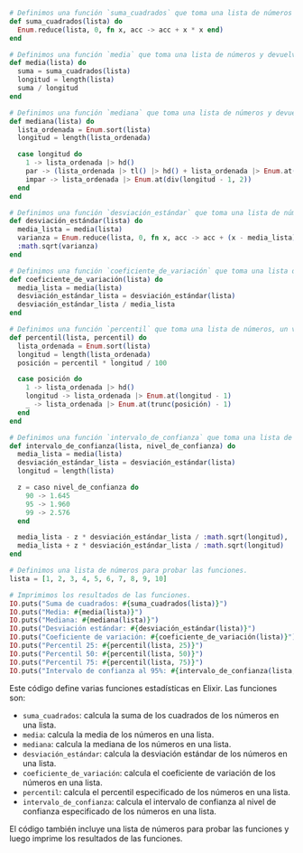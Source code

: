 ```elixir
# Definimos una función `suma_cuadrados` que toma una lista de números y devuelve la suma de sus cuadrados.
def suma_cuadrados(lista) do
  Enum.reduce(lista, 0, fn x, acc -> acc + x * x end)
end

# Definimos una función `media` que toma una lista de números y devuelve su media.
def media(lista) do
  suma = suma_cuadrados(lista)
  longitud = length(lista)
  suma / longitud
end

# Definimos una función `mediana` que toma una lista de números y devuelve su mediana.
def mediana(lista) do
  lista_ordenada = Enum.sort(lista)
  longitud = length(lista_ordenada)

  case longitud do
    1 -> lista_ordenada |> hd()
    par -> (lista_ordenada |> tl() |> hd() + lista_ordenada |> Enum.at(longitud - 1)) / 2
    impar -> lista_ordenada |> Enum.at(div(longitud - 1, 2))
  end
end

# Definimos una función `desviación_estándar` que toma una lista de números y devuelve su desviación estándar.
def desviación_estándar(lista) do
  media_lista = media(lista)
  varianza = Enum.reduce(lista, 0, fn x, acc -> acc + (x - media_lista) * (x - media_lista) end) / (length(lista) - 1)
  :math.sqrt(varianza)
end

# Definimos una función `coeficiente_de_variación` que toma una lista de números y devuelve su coeficiente de variación.
def coeficiente_de_variación(lista) do
  media_lista = media(lista)
  desviación_estándar_lista = desviación_estándar(lista)
  desviación_estándar_lista / media_lista
end

# Definimos una función `percentil` que toma una lista de números, un valor de percentil y devuelve el valor del percentil.
def percentil(lista, percentil) do
  lista_ordenada = Enum.sort(lista)
  longitud = length(lista_ordenada)
  posición = percentil * longitud / 100

  case posición do
    1 -> lista_ordenada |> hd()
    longitud -> lista_ordenada |> Enum.at(longitud - 1)
    _ -> lista_ordenada |> Enum.at(trunc(posición) - 1)
  end
end

# Definimos una función `intervalo_de_confianza` que toma una lista de números, un nivel de confianza y devuelve el intervalo de confianza al nivel de confianza especificado.
def intervalo_de_confianza(lista, nivel_de_confianza) do
  media_lista = media(lista)
  desviación_estándar_lista = desviación_estándar(lista)
  longitud = length(lista)

  z = caso nivel_de_confianza do
    90 -> 1.645
    95 -> 1.960
    99 -> 2.576
  end

  media_lista - z * desviación_estándar_lista / :math.sqrt(longitud),
  media_lista + z * desviación_estándar_lista / :math.sqrt(longitud)
end

# Definimos una lista de números para probar las funciones.
lista = [1, 2, 3, 4, 5, 6, 7, 8, 9, 10]

# Imprimimos los resultados de las funciones.
IO.puts("Suma de cuadrados: #{suma_cuadrados(lista)}")
IO.puts("Media: #{media(lista)}")
IO.puts("Mediana: #{mediana(lista)}")
IO.puts("Desviación estándar: #{desviación_estándar(lista)}")
IO.puts("Coeficiente de variación: #{coeficiente_de_variación(lista)}")
IO.puts("Percentil 25: #{percentil(lista, 25)}")
IO.puts("Percentil 50: #{percentil(lista, 50)}")
IO.puts("Percentil 75: #{percentil(lista, 75)}")
IO.puts("Intervalo de confianza al 95%: #{intervalo_de_confianza(lista, 95)}")
```

Este código define varias funciones estadísticas en Elixir. Las funciones son:

* `suma_cuadrados`: calcula la suma de los cuadrados de los números en una lista.
* `media`: calcula la media de los números en una lista.
* `mediana`: calcula la mediana de los números en una lista.
* `desviación_estándar`: calcula la desviación estándar de los números en una lista.
* `coeficiente_de_variación`: calcula el coeficiente de variación de los números en una lista.
* `percentil`: calcula el percentil especificado de los números en una lista.
* `intervalo_de_confianza`: calcula el intervalo de confianza al nivel de confianza especificado de los números en una lista.

El código también incluye una lista de números para probar las funciones y luego imprime los resultados de las funciones.